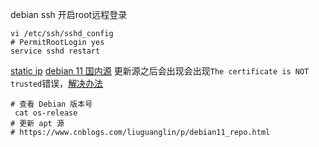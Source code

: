 debian ssh 开启root远程登录

```shell
vi /etc/ssh/sshd_config
# PermitRootLogin yes
service sshd restart
```

[static ip](https://www.cnblogs.com/liuyi778/p/12771084.html)
[debian 11 国内源](https://www.cnblogs.com/liuguanglin/p/debian11_repo.html)
更新源之后会出现会出现`The certificate is NOT trusted`错误，[解决办法](https://blog.csdn.net/Chaowanq/article/details/121559709)


``` shell
# 查看 Debian 版本号
 cat os-release
# 更新 apt 源
# https://www.cnblogs.com/liuguanglin/p/debian11_repo.html

```